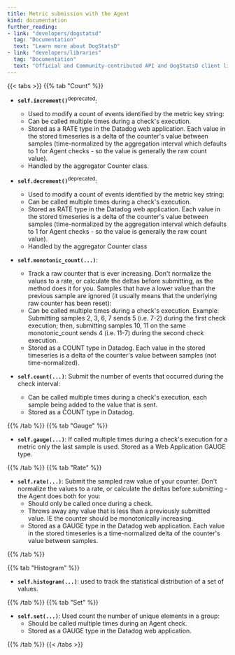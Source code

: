 ```yaml
---
title: Metric submission with the Agent
kind: documentation
further_reading:
- link: "developers/dogstatsd"
  tag: "Documentation"
  text: "Learn more about DogStatsD"
- link: "developers/libraries"
  tag: "Documentation"
  text: "Official and Community-contributed API and DogStatsD client libraries"
---
```


{{< tabs >}}
{{% tab "Count" %}}

* **`self.increment()`**<sup>deprecated</sup>:
    * Used to modify a count of events identified by the metric key string:
    * Can be called multiple times during a check's execution.
    * Stored as a RATE type in the Datadog web application. Each value in the stored timeseries is a delta of the counter's value between samples (time-normalized by the aggregation interval which defaults to 1 for Agent checks - so the value is generally the raw count value).
    * Handled by the aggregator Counter class.

* **`self.decrement()`**<sup>deprecated</sup>:
    * Used to modify a count of events identified by the metric key string:
    * Can be called multiple times during a check's execution.
    * Stored as RATE type in the Datadog web application. Each value in the stored timeseries is a delta of the counter's value between samples (time-normalized by the aggregation interval which defaults to 1 for Agent checks - so the value is generally the raw count value).
    * Handled by the aggregator Counter class

* **`self.monotonic_count(...)`**:
    * Track a raw counter that is ever increasing. Don't normalize the values to a rate, or calculate the deltas before submitting, as the method does it for you. Samples that have a lower value than the previous sample are ignored (it usually means that the underlying raw counter has been reset):
    * Can be called multiple times during a check's execution.
        Example: Submitting samples 2, 3, 6, 7 sends 5 (i.e. 7-2) during the first check execution; then, submitting samples 10, 11 on the same monotonic_count sends 4 (i.e. 11-7) during the second check execution.
    * Stored as a COUNT type in Datadog. Each value in the stored timeseries is a delta of the counter's value between samples (not time-normalized).

* **`self.count(...)`**: Submit the number of events that occurred during the check interval:
    * Can be called multiple times during a check's execution, each sample being added to the value that is sent.
    * Stored as a COUNT type in Datadog.

{{% /tab %}}
{{% tab "Gauge" %}}

* **`self.gauge(...)`**: If called multiple times during a check's execution for a metric only the last sample is used.
    Stored as a Web Application GAUGE type.

{{% /tab %}}
{{% tab "Rate" %}}

* **`self.rate(...)`**: Submit the sampled raw value of your counter. Don't normalize the values to a rate, or calculate the deltas before submitting - the Agent does both for you:
  * Should only be called once during a check.
  * Throws away any value that is less than a previously submitted value. IE the counter should be monotonically increasing.
  * Stored as a GAUGE type in the Datadog web application. Each value in the stored timeseries is a time-normalized delta of the counter's value between samples.

{{% /tab %}}

{{% tab "Histogram" %}}

* **`self.histogram(...)`**: used to track the statistical distribution of a set of values.

{{% /tab %}}
{{% tab "Set" %}}

* **`self.set(...)`**: Used count the number of unique elements in a group:
  * Should be called multiple times during an Agent check.
  * Stored as a GAUGE type in the Datadog web application.

{{% /tab %}}
{{< /tabs >}}
